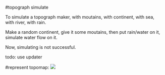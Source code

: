 #topograph simulate

To simulate a topograph maker, with moutains, with continent, with sea, with river, with rain.

Make a random continent, give it some moutains, then put rain/water on it, simulate water flow on it.

Now, simulating is not successful.

todo: use updater

#represent topomap:
<img src="https://github.com/uxff/gravity_sim_go/raw/master/image/topomap-20180902070444.png">

